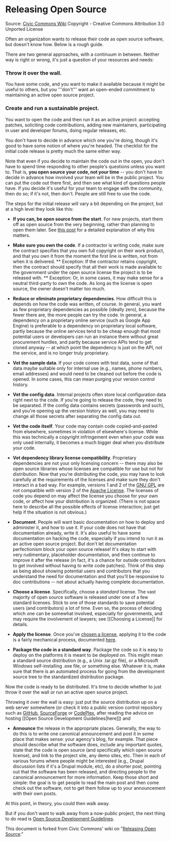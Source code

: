 # Releasing Open Source 
Source: [Civic Commons Wiki](http://civiccommons.org/2011/01/be-open-from-day-one/)
Copyright - Creative Commons Attribution 3.0 Unported License

Often an organization wants to release their code as open source software, but doesn't know how. Below is a rough guide.

There are two general approaches, with a continuum in between. Neither way is right or wrong, it's just a question of your resources and needs:

### Throw it over the wall. 
You have some code, and you want to make it available because it might be useful to others, but you '''don't''' want an open-ended commitment to maintaining an active open source project.
 
### Create and run a sustainable project.
You want to open the code and then run it as an active project: accepting patches, soliciting code contributions, adding new maintainers, participating in user and developer forums, doing regular releases, etc.

You don't have to decide in advance which one you're doing, though it's good to have some notion of where you're headed.  The checklist for the initial code release is pretty much the same either way.

Note that even if you decide to maintain the code out in the open, you don't have to spend time responding to other people's questions unless you want to.  That is, **you open source your code, not your time** -- you don't have to decide in advance how involved your team will be in the public project.  You can put the code out there first, and then see what kind of questions people have.  If you decide it's useful for your team to engage with the community, then do so; if it's not, then don't.  People are still free to use the code.

The steps for the initial release will vary a bit depending on the project, but at a high level they look like this:

* **If you can, be open source from the start**. For new projects, start them off as open source from the very beginning, rather than planning to open them later. See [this post](http://civiccommons.org/2011/01/be-open-from-day-one/) for a detailed explanation of why this matters.

* **Make sure you own the code**. If a contractor is writing code, make sure the contract specifies that you own full copyright on their work product, and that you own it from the moment the first line is written, not from when it is delivered.
 ** Exception: If the contractor retains copyright, then the contract should specify that all their work is made available to the government under the open source license the project is to be released with.
 ** Exception: Or, in some cases, it may make sense for a neutral third-party to own the code. As long as the license is open source, the owner doesn't matter too much.

* **Reduce or eliminate proprietary dependencies**. How difficult this is depends on how the code was written, of course. In general, you want as few proprietary dependencies as possible (ideally zero), because the fewer there are, the more people can try the code. In general, a dependency on a proprietary online service (such as Google App Engine) is preferable to a dependency on proprietary local software, partly because the online services tend to be cheap enough that most potential users or developers can run an instance there without great procurement hurdles, and partly because service APIs tend to get cloned anyway -- at which point the dependency is just on the API, not the service, and is no longer truly proprietary.

* **Vet the sample data**. If your code comes with test data, some of that data maybe suitable only for internal use (e.g., names, phone numbers, email addresses) and would need to be cleaned out before the code is opened. In some cases, this can mean purging your version control history.

* **Vet the config data**. Internal projects often store local configuration data right next to the code. If you're going to release the code, they need to be separated. If the config data contains secrets (passwords and such), and you're opening up the version history as well, you may need to change all those secrets after separating the config data out.


* **Vet the code itself**. Your code may contain code copied-and-pasted from elsewhere, sometimes in violation of elsewhere's license. While this was technically a copyright infringement even when your code was only used internally, it becomes a much bigger deal when you distribute your code.

* **Vet dependency library license compatibility**. Proprietary dependencies are not your only licensing concern -- there may also be open source libraries whose licenses are compatible for use but not for distribution. Now that you're distributing the code, you may have to look carefully at the requirements of the licenses and make sure they don't interact in a bad way. For example, versions 1 and 2 of the [GNU GPL](http://en.wikipedia.org/wiki/GNU_General_Public_License) are not compatible with version 2 of the [Apache License](http://en.wikipedia.org/wiki/Apache_License). The licenses of code you depend on may affect the license you choose for your own code, or affect how your distribution is organized. (There is not space here to describe all the possible effects of license interaction; just get help if the situation is not obvious.)

* **Document**. People will want basic documentation on how to deploy and administer it, and how to use it. If your code does not have that documentation already, write it. It's also useful to have some documentation on hacking the code, especially if you intend to run it as an active open source project.  But don't let documentation perfectionism block your open source release!  It's okay to start with very rudimentary, placeholder documentation, and then continue to improve it after the release (in fact, it's a chance for outside contributors to get involved without having to write code patches).  Think of this step as being about showing potential users and contributors that you understand the need for documentation and that you'll be responsive to doc contributions -- not about actually having complete documentation.

* **Choose a license**. Specifically, choose a *standard* license.  The vast majority of open source software is released under one of a few standard licenses. Stick to one of those standards to save potential users (and contributors) a lot of time.  Even so, the process of deciding which one can be somewhat involved, especially for governments, and may require the involvement of lawyers; see [[Choosing a License]] for details.

* **Apply the license**. Once you've [chosen a license](), applying it to the code is a fairly mechanical process, documented [here](http://producingoss.com/en/license-quickstart.html#license-quickstart-applying).

* **Package the code in a standard way**. Package the code so it is easy to deploy on the platforms it is meant to be deployed on. This might mean a standard source distribution (e.g., a Unix .tar.gz file), or a Microsoft Windows self-installing .exe file, or something else. Whatever it is, make sure that there is an automated process for going from the development source tree to the standardized distribution package.

Now the code is ready to be distributed. It's time to decide whether to just throw it over the wall or run an active open source project.

Throwing it over the wall is easy: just put the source distribution up on a web server somewhere (or check it into a public version control repository such as [GitHub](http://github.com/), [SourceForge](http://sourceforge.net/) or [CodePlex](http://www.codeplex.com/), after reading the advice on hosting [[Open Source Development Guidelines|here]]) and

* **Announce** the release in the appropriate places.  Generally, the way to do this is to write one canonical announcement and post it in some place that makes sense: your agency's blog, for example.  That piece should describe what the software does, include any important quotes, state that the code is open source (and specifically which open source license), and link to the project site, any demo sites, etc.  Then in each of various forums where people might be interested (e.g., Drupal discussion lists if it's a Drupal module, etc), do a shorter post, pointing out that the software has been released, and directing people to the canonical announcement for more information.  Keep those short and simple: the goal is to get people to read the main post and then come check out the software, not to get them follow up to your announcement with their own posts.

At this point, in theory, you could then walk away.

But if you don't want to walk away from a now-public project, the next thing to do read is [Open Source Development Guidelines]().

This document is forked from Civic Commons' wiki on "[Releasing Open Source](http://civiccommons.org/2011/01/be-open-from-day-one/)."

